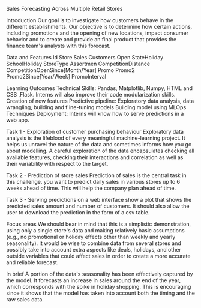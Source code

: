 Sales Forecasting Across Multiple Retail Stores 

Introduction
Our goal is to investigate how customers behave in the different establishments. Our objective is to determine how certain actions, including promotions and the opening of new locations, impact consumer behavior and to create and provide an final product that provides the finance team's analysts with this forecast.

Data and Features 
Id 
Store
Sales 
Customers
Open
StateHoliday
SchoolHoliday
StoreType
Assortmen
CompetitionDistance 
CompetitionOpenSince[Month/Year] 
Promo
Promo2 
Promo2Since[Year/Week]
PromoInterval

Learning Outcomes 
Technical Skills: Pandas, Matplotlib, Numpy, HTML and CSS ,Flask. Interns  will also improve their code modularization skills. 
Creation of new features 
Predictive pipeline: Exploratory data analysis, data wrangling, building and f ine-tuning models Building model using MLOps Techniques 
Deployment: Interns will know how to serve predictions in a web app.  

Task 1 - Exploration of customer purchasing behaviour 
Exploratory data analysis is the lifeblood of every meaningful machine-learning project. It helps us unravel the nature of the data and sometimes informs how you go about modelling. A careful exploration of the data encapsulates checking all available features, checking their interactions and correlation as well as their variability with respect to the target.  

Task 2 - Prediction of store sales 
Prediction of sales is the central task in this challenge. you want to predict daily sales in various stores up to 6 weeks ahead of time. This will help the company plan ahead of time.  

Task 3 - Serving predictions on a web interface 
show a plot that shows the predicted sales amount and number of customers. It should also allow the user to download the prediction in the form of a csv table. 

Focus areas
We should bear in mind that this is a simplistic demonstration, using only a single store's data and making relatively basic assumptions (e.g., no promotional or holiday effects other than weekly and yearly seasonality). It would be wise to combine data from several stores and possibly take into account extra aspects like deals, holidays, and other outside variables that could affect sales in order to create a more accurate and reliable forecast.

In brief
A portion of the data's seasonality has been effectively captured by the model. It forecasts an increase in sales around the end of the year, which corresponds with the spike in holiday shopping. This is encouraging since it shows that the model has taken into account both the timing and the raw sales data.
